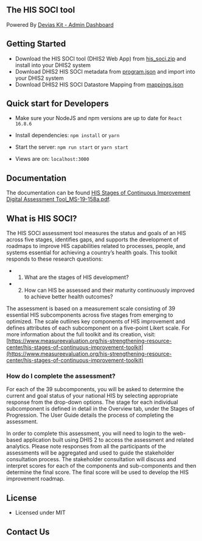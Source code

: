 ## The HIS SOCI tool
Powered By [Devias Kit - Admin Dashboard](https://devias.io/products/material-react-dashboard)

## Getting Started

- Download the HIS SOCI tool (DHIS2 Web App) from [his_soci.zip](https://github.com/talexie/his_soci/blob/master/dist/his_soci.zip) and install into your DHIS2 system
- Download DHIS2 HIS SOCI metadata from [program.json](https://github.com/talexie/his_soci/blob/master/src/common/program.json) and import into your DHIS2 system
- Download DHIS2 HIS SOCI Datastore Mapping from [mappings.json](https://github.com/talexie/his_soci/blob/master/src/common/mappings.json)


## Quick start for Developers

- Make sure your NodeJS and npm versions are up to date for `React 16.8.6`

- Install dependencies: `npm install` or `yarn`

- Start the server: `npm run start` or `yarn start`

- Views are on: `localhost:3000`

## Documentation

The documentation can be found [HIS Stages of Continuous Improvement Digital Assessment Tool_MS-19-158a.pdf](https://github.com/talexie/his_soci/blob/master/docs/HIS_Stages_of_Continuous_Improvement_Digital_Assessment_Tool_MS-19-158a.pdf).

## What is HIS SOCI?

The HIS SOCI assessment tool measures the status and goals of an HIS across five stages, identifies gaps, and supports the
development of roadmaps to improve HIS capabilities related to processes, people, and systems essential for achieving a country’s
health goals. This toolkit responds to these research questions:

 - 1. What are the stages of HIS development?
 - 2. How can HIS be assessed and their maturity continuously improved to achieve better health outcomes?


The assessment is based on a measurement scale consisting of 39 essential HIS subcomponents across five stages from emerging to
optimized. The scale outlines key components of HIS improvement and defines attributes of each subcomponent on a five-point Likert
scale. For more information about the full toolkit and its creation, visit:
[https://www.measureevaluation.org/his-strengthening-resource-center/his-stages-of-continuous-improvement-toolkit](https://www.measureevaluation.org/his-strengthening-resource-center/his-stages-of-continuous-improvement-toolkit)

### How do I complete the assessment?

For each of the 39 subcomponents, you will be asked to determine the current and goal status of your national HIS by selecting
appropriate response from the drop-down options. The stage for each individual subcomponent is defined in detail in the Overview
tab, under the Stages of Progression. The User Guide details the process of completing the assessment.

In order to complete this assessment, you will need to login to the web-based application built using DHIS 2 to access the
assessment and related analytics. Please note responses from all the participants of the assessments will be aggregated and used
to guide the stakeholder consultation process. The stakeholder consultation will discuss and interpret scores for each of the
components and sub-components and then determine the final score. The final score will be used to develop the HIS improvement
roadmap.




## License

- Licensed under MIT

## Contact Us
